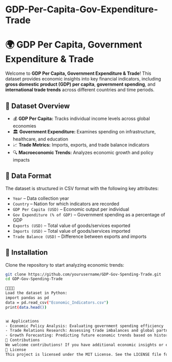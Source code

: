 # GDP-Per-Capita-Gov-Expenditure-Trade
# 🌍 GDP Per Capita, Government Expenditure & Trade

Welcome to **GDP Per Capita, Government Expenditure & Trade**! This dataset provides economic insights into key financial indicators, including **gross domestic product (GDP) per capita**, **government spending**, and **international trade trends** across different countries and time periods.

## 📌 Dataset Overview
- 💰 **GDP Per Capita:** Tracks individual income levels across global economies  
- 🏛 **Government Expenditure:** Examines spending on infrastructure, healthcare, and education  
- 📈 **Trade Metrics:** Imports, exports, and trade balance indicators  
- 🔍 **Macroeconomic Trends:** Analyzes economic growth and policy impacts  

## 📂 Data Format
The dataset is structured in CSV format with the following key attributes:
- `Year` – Data collection year  
- `Country` – Nation for which indicators are recorded  
- `GDP Per Capita (USD)` – Economic output per individual  
- `Gov Expenditure (% of GDP)` – Government spending as a percentage of GDP  
- `Exports (USD)` – Total value of goods/services exported  
- `Imports (USD)` – Total value of goods/services imported  
- `Trade Balance (USD)` – Difference between exports and imports  

## 🔧 Installation
Clone the repository to start analyzing economic trends:
```bash
git clone https://github.com/yourusername/GDP-Gov-Spending-Trade.git
cd GDP-Gov-Spending-Trade


Load the dataset in Python:
import pandas as pd
data = pd.read_csv("Economic_Indicators.csv")
print(data.head())


📊 Applications
- Economic Policy Analysis: Evaluating government spending efficiency
- Trade Relations Research: Assessing trade imbalances and global partnerships
- Growth Forecasting: Predicting future economic trends based on historical data
🤝 Contributions
We welcome contributions! If you have additional economic insights or expanded datasets, feel free to submit a pull request.
📜 License
This project is licensed under the MIT License. See the LICENSE file for details

